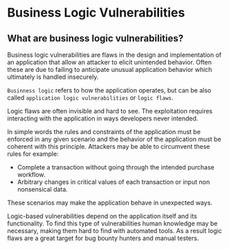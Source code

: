 # Business Logic Vulnerabilities

## What are business logic vulnerabilities?

Business logic vulnerabilities are flaws in the design and implementation of an application that allow an attacker to elicit unintended behavior. Often these are due to failing to anticipate unusual application behavior which ultimately is handled insecurely.

`Businness logic` refers to how the application operates, but can be also called `application logic vulnerabilities` or `logic flaws`.

Logic flaws are often invisible and hard to see. The exploitation requires interacting with the application in ways developers never intended. 

In simple words the rules and constraints of the application must be enforced in any given scenario and the behavior of the application must be coherent with this principle. Attackers may be able to circumvent these rules for example:

- Complete a transaction without going through the intended purchase workflow.
- Arbitrary changes in critical values of each transaction or input non nonsensical data.

These scenarios may make the application behave in unexpected ways.

Logic-based vulnerabilities depend on the application itself and its functionality. To find this type of vulnerabilities human knowledge may be necessary, making them hard to find with automated tools. As a result logic flaws are a great target for bug bounty hunters and manual testers.



